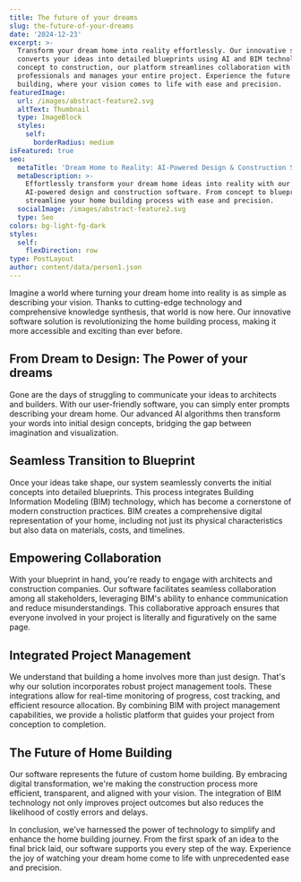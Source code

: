 ```yaml
---
title: The future of your dreams
slug: the-future-of-your-dreams
date: '2024-12-23'
excerpt: >-
  Transform your dream home into reality effortlessly. Our innovative software
  converts your ideas into detailed blueprints using AI and BIM technology. From
  concept to construction, our platform streamlines collaboration with
  professionals and manages your entire project. Experience the future of home
  building, where your vision comes to life with ease and precision.
featuredImage:
  url: /images/abstract-feature2.svg
  altText: Thumbnail
  type: ImageBlock
  styles:
    self:
      borderRadius: medium
isFeatured: true
seo:
  metaTitle: 'Dream Home to Reality: AI-Powered Design & Construction Software'
  metaDescription: >-
    Effortlessly transform your dream home ideas into reality with our
    AI-powered design and construction software. From concept to blueprint,
    streamline your home building process with ease and precision.
  socialImage: /images/abstract-feature2.svg
  type: Seo
colors: bg-light-fg-dark
styles:
  self:
    flexDirection: row
type: PostLayout
author: content/data/person1.json
---
```

Imagine a world where turning your dream home into reality is as simple as describing your vision. Thanks to cutting-edge technology and comprehensive knowledge synthesis, that world is now here. Our innovative software solution is revolutionizing the home building process, making it more accessible and exciting than ever before.

## From Dream to Design: The Power of your dreams

Gone are the days of struggling to communicate your ideas to architects and builders. With our user-friendly software, you can simply enter prompts describing your dream home. Our advanced AI algorithms then transform your words into initial design concepts, bridging the gap between imagination and visualization.

## Seamless Transition to Blueprint

Once your ideas take shape, our system seamlessly converts the initial concepts into detailed blueprints. This process integrates Building Information Modeling (BIM) technology, which has become a cornerstone of modern construction practices. BIM creates a comprehensive digital representation of your home, including not just its physical characteristics but also data on materials, costs, and timelines.

## Empowering Collaboration

With your blueprint in hand, you're ready to engage with architects and construction companies. Our software facilitates seamless collaboration among all stakeholders, leveraging BIM's ability to enhance communication and reduce misunderstandings. This collaborative approach ensures that everyone involved in your project is literally and figuratively on the same page.

## Integrated Project Management

We understand that building a home involves more than just design. That's why our solution incorporates robust project management tools. These integrations allow for real-time monitoring of progress, cost tracking, and efficient resource allocation. By combining BIM with project management capabilities, we provide a holistic platform that guides your project from conception to completion.

## The Future of Home Building

Our software represents the future of custom home building. By embracing digital transformation, we're making the construction process more efficient, transparent, and aligned with your vision. The integration of BIM technology not only improves project outcomes but also reduces the likelihood of costly errors and delays.

In conclusion, we've harnessed the power of technology to simplify and enhance the home building journey. From the first spark of an idea to the final brick laid, our software supports you every step of the way. Experience the joy of watching your dream home come to life with unprecedented ease and precision.
